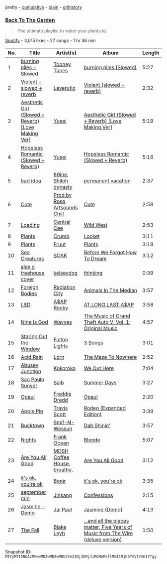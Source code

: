 pretty - [cumulative](/playlists/cumulative/37i9dQZF1DX36Lvoo24qFe.md) - [plain](/playlists/plain/37i9dQZF1DX36Lvoo24qFe) - [githistory](https://github.githistory.xyz/mackorone/spotify-playlist-archive/blob/main/playlists/plain/37i9dQZF1DX36Lvoo24qFe)

### [Back To The Garden](https://open.spotify.com/playlist/37i9dQZF1DX36Lvoo24qFe)

> The ultimate playlist to water your plants to.

[Spotify](https://open.spotify.com/user/spotify) - 3,015 likes - 27 songs - 1 hr 36 min

| No. | Title | Artist(s) | Album | Length |
|---|---|---|---|---|
| 1 | [burning piles \- Slowed](https://open.spotify.com/track/4Nwb63vYtwv8KgVw5LsIW0) | [Tooney Tunes](https://open.spotify.com/artist/6Vve3uh2knAhvVLKa2dvlS) | [burning piles \(Slowed\)](https://open.spotify.com/album/52O3Ty6OQNnOfgLEZhY4RO) | 5:27 |
| 2 | [Violent \- slowed + reverb](https://open.spotify.com/track/04qNn4YcbE0O0UJXZosaQe) | [Leverutlo](https://open.spotify.com/artist/0yVpvGeAKY4QMkYUopBu7a) | [Violent \(slowed + reverb\)](https://open.spotify.com/album/6XAdZ91yspefbJXDEzgFZW) | 2:32 |
| 3 | [Aesthetic Girl \(Slowed + Reverb\) \[Love Making Ver\]](https://open.spotify.com/track/5077oyWMFY3CVOX53UfPpd) | [Yusei](https://open.spotify.com/artist/0K3Jtj8PRdPfgYLua8X1dv) | [Aesthetic Girl \(Slowed + Reverb\) \[Love Making Ver\]](https://open.spotify.com/album/6EMVGd2CgjonyXdwKUY19U) | 5:19 |
| 4 | [Hopeless Romantic \(Slowed + Reverb\)](https://open.spotify.com/track/1NkyGvvH5Vai7qC24P9bqm) | [Yusei](https://open.spotify.com/artist/0K3Jtj8PRdPfgYLua8X1dv) | [Hopeless Romantic \(Slowed + Reverb\)](https://open.spotify.com/album/1tvVMZ79HjX4vwnUXHgJDz) | 5:16 |
| 5 | [bad idea](https://open.spotify.com/track/46Sm6zDT4Yer5NcPHAY76g) | [89ine](https://open.spotify.com/artist/3FyNBN3DLUkQ2WEi1vcyDl), [Shiloh dynasty](https://open.spotify.com/artist/1VGplo3KNPpWv54O6mRrMQ) | [permanent vacation](https://open.spotify.com/album/2TT53c5M4tppT9pBTNpPcl) | 2:37 |
| 6 | [Cute](https://open.spotify.com/track/5hISAM5pN7ZI4rlyBA4iKM) | [Prod by Rose](https://open.spotify.com/artist/6rjf0fjRwaZK37QiKl9uBP), [Artsounds Chill](https://open.spotify.com/artist/3PV6UfM0IDdUodkwVieIJS) | [Cute](https://open.spotify.com/album/57lPJkjkqRMcWj8KwCwxig) | 2:58 |
| 7 | [Loading](https://open.spotify.com/track/4vzJrkfHbCGaodPA5RY5BV) | [Central Cee](https://open.spotify.com/artist/5H4yInM5zmHqpKIoMNAx4r) | [Wild West](https://open.spotify.com/album/0aAVMtHuK9wX1mQozWvdSZ) | 2:53 |
| 8 | [Plants](https://open.spotify.com/track/0vMr3GXZJi1IIIWE8bBJuZ) | [Crumb](https://open.spotify.com/artist/4kSGbjWGxTchKpIxXPJv0B) | [Locket](https://open.spotify.com/album/4pKJ14jcQKqko0cVBYoeWR) | 3:11 |
| 9 | [Plants](https://open.spotify.com/track/2FW8BM9oEft91tRVGr6gI8) | [Fruut](https://open.spotify.com/artist/5swE2ci4vj5X2DDnHlYrYw) | [Plants](https://open.spotify.com/album/35KTooHPTNp3GdfeDNnsSi) | 3:18 |
| 10 | [Sea Creatures](https://open.spotify.com/track/6SrYiWztd4rAfYoIIYz7FL) | [SOAK](https://open.spotify.com/artist/4PLsMEk2DCRVlVL2a9aZAv) | [Before We Forgot How To Dream](https://open.spotify.com/album/0Z8DuysabM6vo3y7HSlTbA) | 3:12 |
| 11 | [alex g treehouse cover](https://open.spotify.com/track/1dQp6zZgvJj4dTrbQJrZn4) | [kelseydog](https://open.spotify.com/artist/2ApxzswVcHDlqJYfonvcGU) | [thinking](https://open.spotify.com/album/7tmREtxIU8NPJmI6OoN8R7) | 0:39 |
| 12 | [Foreign Bodies](https://open.spotify.com/track/42kJ4xNjMHEeIuLxfIUOYd) | [Radiation City](https://open.spotify.com/artist/1nlI6sCz1fw135KYwweoCk) | [Animals In The Median](https://open.spotify.com/album/6FJCSBtJHYl1aOXl8iirjz) | 3:57 |
| 13 | [L$D](https://open.spotify.com/track/4S7YHmlWwfwArgd8LfSPud) | [A$AP Rocky](https://open.spotify.com/artist/13ubrt8QOOCPljQ2FL1Kca) | [AT.LONG.LAST.A$AP](https://open.spotify.com/album/3arNdjotCvtiiLFfjKngMc) | 3:58 |
| 14 | [Nine Is God](https://open.spotify.com/track/6sChW7Z0IwSvvBR6m4dMws) | [Wavves](https://open.spotify.com/artist/6bUJpbekaIlq2fT5FMV2mQ) | [The Music of Grand Theft Auto V, Vol\. 1: Original Music](https://open.spotify.com/album/63fPXLpTxvDR7LgSOZIaly) | 4:57 |
| 15 | [Staring Out the Window](https://open.spotify.com/track/0a9J9ZIWu6nTRR0LjdBrUm) | [Fulton Lights](https://open.spotify.com/artist/3co8dAneVL9vedCNOD5Lkb) | [3 Songs](https://open.spotify.com/album/5cDJTr4S1cldzVHEOqkMLi) | 3:01 |
| 16 | [Acid Rain](https://open.spotify.com/track/7pM9cLbrgRGX1hHElTX92m) | [Lorn](https://open.spotify.com/artist/1PmVyfIR9KtCxbHWuga8E5) | [The Maze To Nowhere](https://open.spotify.com/album/4bplGkhwmNIVjMf2rTGeW5) | 2:52 |
| 17 | [Abusey Junction](https://open.spotify.com/track/0M4ulR5HLZSGmuBKmdtDD5) | [Kokoroko](https://open.spotify.com/artist/3u9rbdcmA6CxjxOAkjaeFr) | [We Out Here](https://open.spotify.com/album/3Pv6mwJhDCHsM04UqY0ueZ) | 7:04 |
| 18 | [Sao Paulo Sunset](https://open.spotify.com/track/0vTJP35J4M1PY9iAA8UmbV) | [Saib](https://open.spotify.com/artist/6N4HlHINMvoTyAL0yhBUCk) | [Summer Days](https://open.spotify.com/album/4uqJIUuSpvidPfFLDkAmHP) | 3:27 |
| 19 | [Opaul](https://open.spotify.com/track/2slLXFcITuhf0oSp2wVJLv) | [Freddie Dredd](https://open.spotify.com/artist/0dlDsD7y6ccmDm8tuWCU6F) | [Opaul](https://open.spotify.com/album/7GkpKBGqHwo8SgHtIUhhHv) | 2:20 |
| 20 | [Apple Pie](https://open.spotify.com/track/6scpNkWEmUxmKY7nYjVLsX) | [Travis Scott](https://open.spotify.com/artist/0Y5tJX1MQlPlqiwlOH1tJY) | [Rodeo \(Expanded Edition\)](https://open.spotify.com/album/4PWBTB6NYSKQwfo79I3prg) | 3:39 |
| 21 | [Bucktown](https://open.spotify.com/track/5fyRqeycMofUoGmDis5Gu6) | [Smif\-N\-Wessun](https://open.spotify.com/artist/2p0Hf0MF8Nw8lwAXokczf0) | [Dah Shinin'](https://open.spotify.com/album/0TaYPOKCUDyvZU2APQ7kPM) | 3:57 |
| 22 | [Nights](https://open.spotify.com/track/7eqoqGkKwgOaWNNHx90uEZ) | [Frank Ocean](https://open.spotify.com/artist/2h93pZq0e7k5yf4dywlkpM) | [Blonde](https://open.spotify.com/album/3mH6qwIy9crq0I9YQbOuDf) | 5:07 |
| 23 | [Are You All Good](https://open.spotify.com/track/1z0wo0mMyQILrrQZBzKCoO) | [MDSH Coffee House](https://open.spotify.com/artist/2ApjT0W9xDPdaYWlbTR2sy), [breathe.](https://open.spotify.com/artist/6XrEYPg6rrQMV4GKabTxbE) | [Are You All Good](https://open.spotify.com/album/66nJ57hBwiExB3vfjWx6lA) | 3:12 |
| 24 | [it's ok, you're ok](https://open.spotify.com/track/26WAJZIwv0D1kkG7521PlO) | [Bonjr](https://open.spotify.com/artist/10dzW1PpkEFPkeQSqvgXvw) | [it's ok, you're ok](https://open.spotify.com/album/0VsgtAta0KqSIodZfDnziG) | 3:35 |
| 25 | [september rain](https://open.spotify.com/track/1XREfGfPZGBoGP6KIKy8QR) | [Jinsang](https://open.spotify.com/artist/5FsfZj0Mp6YwEWytuJUcWt) | [Confessions](https://open.spotify.com/album/0f4ZcRoYPzppioLoB70vYc) | 2:15 |
| 26 | [Jasmine \- Demo](https://open.spotify.com/track/1BYc1M6fuvRA9s9wSugS2h) | [Jai Paul](https://open.spotify.com/artist/53wZLCnhshZKDRs3uopFBc) | [Jasmine \(Demo\)](https://open.spotify.com/album/6Uc6j2mDKpCAd01eu21evb) | 4:13 |
| 27 | [The Fall](https://open.spotify.com/track/4aoUYp6DBRT2JjDw9qOFO5) | [Blake Leyh](https://open.spotify.com/artist/2gKgSA1quoNlsq2RnNIQu8) | [...and all the pieces matter, Five Years of Music from The Wire \(deluxe version\)](https://open.spotify.com/album/6BPxysOQGjfI9pwei72Njl) | 1:50 |

Snapshot ID: `MTYyMTI5NDAzMCwwMDAwMDAwMDU5YmI1NjJkMjJiMGNmMzllMmI1MjE5YmVlYmE1YTgy`
